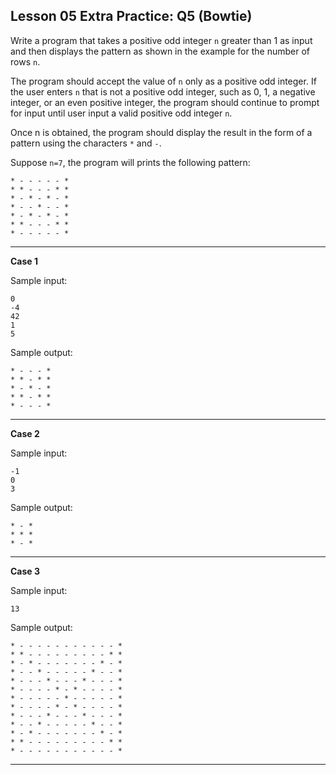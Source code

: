 ## Lesson 05 Extra Practice: Q5 (Bowtie)

Write a program that takes a positive odd integer `n` greater than 1 as input and then displays the pattern as shown in the example for the number of rows `n`.

The program should accept the value of `n` only as a positive odd integer. If the user enters `n` that is not a positive odd integer, such as 0, 1, a negative integer, or an even positive integer, the program should continue to prompt for input until user input a valid positive odd integer `n`.

Once n is obtained, the program should display the result in the form of a pattern using the characters `*` and `-`.

Suppose `n=7`, the program will prints the following pattern:

```
* - - - - - * 
* * - - - * * 
* - * - * - * 
* - - * - - * 
* - * - * - * 
* * - - - * * 
* - - - - - *
```

<hr>

**Case 1**

Sample input:
```
0
-4
42
1
5
```
Sample output:
```
* - - - * 
* * - * * 
* - * - * 
* * - * * 
* - - - * 
```
<hr>

**Case 2**

Sample input:
```
-1
0
3
```
Sample output:
```
* - * 
* * * 
* - *
```
<hr>

**Case 3**

Sample input:
```
13
```
Sample output:
```
* - - - - - - - - - - - * 
* * - - - - - - - - - * * 
* - * - - - - - - - * - * 
* - - * - - - - - * - - * 
* - - - * - - - * - - - * 
* - - - - * - * - - - - * 
* - - - - - * - - - - - * 
* - - - - * - * - - - - * 
* - - - * - - - * - - - * 
* - - * - - - - - * - - * 
* - * - - - - - - - * - * 
* * - - - - - - - - - * * 
* - - - - - - - - - - - * 
```
<hr>

